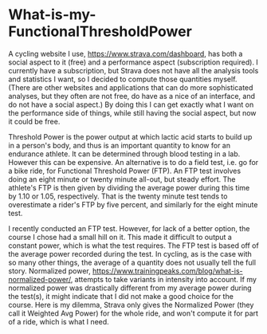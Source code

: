 # What-is-my-FunctionalThresholdPower
A cycling website I use, https://www.strava.com/dashboard, has both a social aspect to it (free) and a performance aspect (subscription required). I currently have a subscription, but Strava does not have all the analysis tools and statistics I want, so I decided to compute those quantities myself. (There are other websites and applications that can do more sophisticated analyses, but they often are not free, do have as a nice of an interface, and do not have a social aspect.) By doing this I can get exactly what I want on the performance side of things, while still having the social aspect, but now it could be free.

Threshold Power is the power output at which lactic acid starts to build up in a person's body, and thus is an important quantity to know for an endurance athlete. It can be determined through blood testing in a lab. However this can be expensive. An alternative is to do a field test, i.e. go for a bike ride, for Functional Threshold Power (FTP). An FTP test involves doing an eight minute or twenty minute all-out, but steady effort. The athlete's FTP is then given by dividing the average power during this time by 1.10 or 1.05, respectively. That is the twenty minute test tends to overestimate a rider's FTP by five percent, and similarly for the eight minute test.

I recently conducted an FTP test. However, for lack of a better option, the course I chose had a small hill on it. This made it difficult to output a constant power, which is what the test requires. The FTP test is based off of the average power recorded during the test. In cycling, as is the case with so many other things, the average of a quantity does not usually tell the full story. Normalized power, https://www.trainingpeaks.com/blog/what-is-normalized-power/, attempts to take variants in intensity into account. If my normalized power was drastically different from my average power during the test(s), it might indicate that I did not make a good choice for the course. Here is my dilemma, Strava only gives the Normalized Power (they call it Weighted Avg Power) for the whole ride, and won't compute it for part of a ride, which is what I need.
